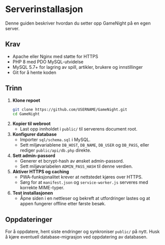 # Serverinstallasjon

Denne guiden beskriver hvordan du setter opp GameNight på en egen server.

## Krav
- Apache eller Nginx med støtte for HTTPS
- PHP 8 med PDO MySQL-utvidelse
- MySQL 5.7+ for lagring av spill, artikler, brukere og innstillinger
- Git for å hente koden

## Trinn
1. **Klone repoet**
   ```bash
   git clone https://github.com/USERNAME/GameNight.git
   cd GameNight
   ```
2. **Kopier til webroot**
   - Last opp innholdet i `public/` til serverens document root.
3. **Konfigurer database**
   - Importer `sql/schema.sql` i MySQL.
   - Sett miljøvariablene `DB_HOST`, `DB_NAME`, `DB_USER` og `DB_PASS`, eller rediger `public/api/db.php` direkte.
4. **Sett admin-passord**
   - Generer et bcrypt-hash av ønsket admin-passord.
   - Sett miljøvariabelen `ADMIN_PASS_HASH` til denne verdien.
5. **Aktiver HTTPS og caching**
   - PWA-funksjonalitet krever at nettstedet kjøres over HTTPS.
   - Sørg for at `manifest.json` og `service-worker.js` serveres med korrekte MIME-typer.
6. **Test installasjonen**
   - Åpne siden i en nettleser og bekreft at utfordringer lastes og at appen fungerer offline etter første besøk.

## Oppdateringer
For å oppdatere, hent siste endringer og synkroniser `public/` på nytt. Husk å kjøre eventuell database-migrasjon ved oppdatering av databasen.
